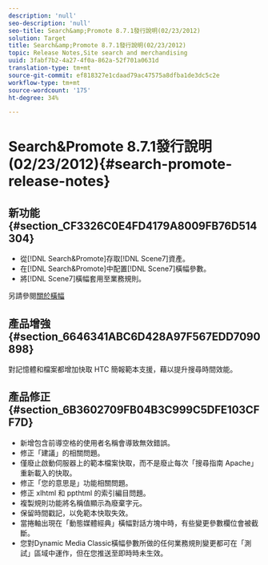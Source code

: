 ```yaml
---
description: 'null'
seo-description: 'null'
seo-title: Search&amp;Promote 8.7.1發行說明(02/23/2012)
solution: Target
title: Search&amp;Promote 8.7.1發行說明(02/23/2012)
topic: Release Notes,Site search and merchandising
uuid: 3fabf7b2-4a27-4f0a-862a-52f701a0631d
translation-type: tm+mt
source-git-commit: ef818327e1cdaad79ac47575a8dfba1de3dc5c2e
workflow-type: tm+mt
source-wordcount: '175'
ht-degree: 34%

---
```



# Search&amp;Promote 8.7.1發行說明(02/23/2012){#search-promote-release-notes}

## 新功能{#section_CF3326C0E4FD4179A8009FB76D514304}

* 從[!DNL Search&Promote]存取[!DNL Scene7]資產。
* 在[!DNL Search&Promote]中配置[!DNL Scene7]橫幅參數。
* 將[!DNL Scene7]橫幅套用至業務規則。

另請參閱[關於橫幅](../c-about-design-menu/c-about-banners.md#concept_5BBE01FEC6134393B43CC917C8CC64DA)

## 產品增強 {#section_6646341ABC6D428A97F567EDD7090898}

對記憶體和檔案都增加快取 HTC 簡報範本支援，藉以提升搜尋時間效能。

## 產品修正 {#section_6B3602709FB04B3C999C5DFE103CFF7D}

* 新增包含前導空格的使用者名稱會導致無效錯誤。
* 修正「建議」的相關問題。
* 僅廢止啟動伺服器上的範本檔案快取，而不是廢止每次「搜尋指南 Apache」重新載入的快取。
* 修正「您的意思是」功能相關問題。
* 修正 xlhtml 和 ppthtml 的索引編目問題。
* 複製規則功能將名稱值顯示為廢棄字元。
* 保留時間戳記，以免範本快取失效。
* 當捲軸出現在「動態媒體經典」橫幅對話方塊中時，有些變更參數欄位會被截斷。
* 您對Dynamic Media Classic橫幅參數所做的任何業務規則變更都可在「測試」區域中運作，但在您推送至即時時未生效。

